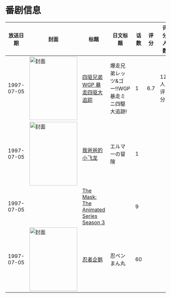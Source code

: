 # 番剧信息

|放送日期|封面|标题|日文标题|话数|评分|评分人数|
|---|---|---|---|---|---|---|
|1997-07-05|<img src="//lain.bgm.tv/pic/cover/c/2d/a4/47761_zodaO.jpg" alt="封面" style="width:150px;height:200px;object-fit:cover;">|[四驱兄弟WGP 暴走四驱大追踪](https://bangumi.tv/subject/47761)|爆走兄弟レッツ&ゴー!!WGP 暴走ミニ四駆大追跡!|1|6.7|121人评分|
|1997-07-05|<img src="//lain.bgm.tv/pic/cover/c/c6/3f/68962_U6GUS.jpg" alt="封面" style="width:150px;height:200px;object-fit:cover;">|[我爸爸的小飞龙](https://bangumi.tv/subject/68962)|エルマーの冒険|1|||
|1997-07-05||[The Mask: The Animated Series Season 3](https://bangumi.tv/subject/291043)||9|||
|1997-07-05|<img src="//lain.bgm.tv/pic/cover/c/18/6a/490433_xS0CI.jpg" alt="封面" style="width:150px;height:200px;object-fit:cover;">|[忍者企鹅](https://bangumi.tv/subject/490433)|忍ペンまん丸|60|||
